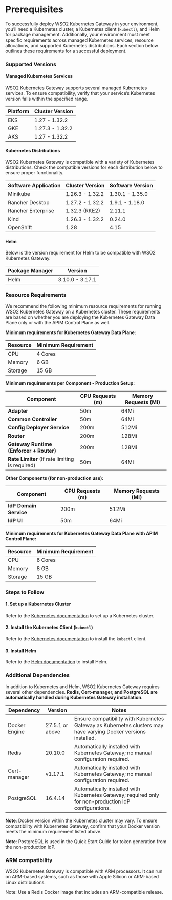 # Prerequisites

To successfully deploy WSO2 Kubernetes Gateway in your environment, you’ll need a Kubernetes cluster, a Kubernetes client (`kubectl`), and Helm for package management. Additionally, your environment must meet specific requirements across managed Kubernetes services, resource allocations, and supported Kubernetes distributions. Each section below outlines these requirements for a successful deployment.

### Supported Versions
#### Managed Kubernetes Services

WSO2 Kubernetes Gateway supports several managed Kubernetes services. To ensure compatibility, verify that your service’s Kubernetes version falls within the specified range.

| Platform | Cluster Version |
| -------- | --------------- |
| EKS      | 1.27 - 1.32.2   |
| GKE      | 1.27.3 - 1.32.2 |
| AKS      | 1.27 - 1.32.2   |

#### Kubernetes Distributions

WSO2 Kubernetes Gateway is compatible with a variety of Kubernetes distributions. Check the compatible versions for each distribution below to ensure proper functionality.

| Software Application | Cluster Version | Software Version |
|----------------------| --------------- |------------------|
| Minikube             | 1.26.3 - 1.32.2 | 1.30.1 - 1.35.0  |
| Rancher Desktop      | 1.27.2 - 1.32.2 | 1.9.1 - 1.18.0   |
| Rancher Enterprise   | 1.32.3 (RKE2)   | 2.11.1           |
| Kind                 | 1.26.3 - 1.32.2 | 0.24.0           |
| OpenShift            | 1.28            | 4.15             |

#### Helm

Below is the version requirement for Helm to be compatible with WSO2 Kubernetes Gateway.

| Package Manager | Version         |
| --------------- | --------------- |
| Helm            | 3.10.0 - 3.17.1 |

### Resource Requirements

We recommend the following minimum resource requirements for running WSO2 Kubernetes Gateway on a Kubernetes cluster. These requirements are based on whether you are deploying the Kubernetes Gateway Data Plane only or with the APIM Control Plane as well.

**Minimum requirements for Kubernetes Gateway Data Plane:**

| Resource | Minimum Requirement |
| -------- | ------------------- |
| CPU      | 4 Cores             |
| Memory   | 6 GB                |
| Storage  | 15 GB               |

**Minimum requirements per Component - Production Setup:**

| Component                                       | CPU Requests (m) | Memory Requests (Mi) |
| ----------------------------------------------- | ---------------- | -------------------- |
| **Adapter**                                     | 50m              | 64Mi                 |
| **Common Controller**                           | 50m              | 64Mi                 |
| **Config Deployer Service**                     | 200m             | 512Mi                |
| **Router**         | 200m            | 128Mi               |
| **Gateway Runtime (Enforcer + Router)**         | 200m            | 128Mi               |
| **Rate Limiter** (If rate limiting is required) | 50m              | 64Mi                 |

**Other Components (for non-production use):**

| Component              | CPU Requests (m) | Memory Requests (Mi) |
| ---------------------- | ---------------- | -------------------- |
| **IdP Domain Service** | 200m             | 512Mi                |
| **IdP UI**             | 50m              | 64Mi                 |


**Minimum requirements for Kubernetes Gateway Data Plane with APIM Control Plane:**

| Resource | Minimum Requirement |
| -------- | ------------------- |
| CPU      | 6 Cores             |
| Memory   | 8 GB                |
| Storage  | 15 GB               |

### Steps to Follow
#### 1. Set up a Kubernetes Cluster

Refer to the <a href="https://kubernetes.io/docs/setup" target="_blank">Kubernetes documentation</a> to set up a Kubernetes cluster.

#### 2. Install the Kubernetes Client (`kubectl`)

Refer to the <a href="https://kubernetes.io/docs/tasks/tools/install-kubectl/" target="_blank">Kubernetes documentation</a> to install the `kubectl` client.

#### 3. Install Helm

Refer to the <a href="https://helm.sh/docs/intro/install/" target="_blank">Helm documentation</a> to install Helm. 

### Additional Dependencies

In addition to Kubernetes and Helm, WSO2 Kubernetes Gateway requires several other dependencies. **Redis, Cert-manager, and PostgreSQL are automatically handled during Kubernetes Gateway installation**. 

| Dependency    | Version         | Notes                                                                                                           |
| ------------- | --------------- | --------------------------------------------------------------------------------------------------------------- |
| Docker Engine | 27.5.1 or above | Ensure compatibility with Kubernetes Gateway as Kubernetes clusters may have varying Docker versions installed. |
| Redis         | 20.10.0         | Automatically installed with Kubernetes Gateway; no manual configuration required.                              |
| Cert-manager  | v1.17.1         | Automatically installed with Kubernetes Gateway; no manual configuration required.                              |
| PostgreSQL    | 16.4.14         | Automatically installed with Kubernetes Gateway; required only for non-production IdP configurations.           |

**Note**: Docker version within the Kubernetes cluster may vary. To ensure compatibility with Kubernetes Gateway, confirm that your Docker version meets the minimum requirement listed above.

**Note**: PostgreSQL is used in the Quick Start Guide for token generation from the non-production IdP.

### ARM compatibility

WSO2 Kubernetes Gateway is compatible with ARM processors. It can run on ARM-based systems, such as those with Apple Silicon or ARM-based Linux distributions.

Note: Use a Redis Docker image that includes an ARM-compatible release.
